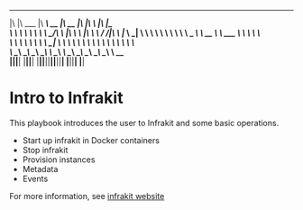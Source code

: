 
___  ________   ________ ________  ________  ___  __    ___  _________
|\  \|\   ___  \|\  _____\\   __  \|\   __  \|\  \|\  \ |\  \|\___   ___\
\ \  \ \  \\ \  \ \  \__/\ \  \|\  \ \  \|\  \ \  \/  /|\ \  \|___ \  \_|
 \ \  \ \  \\ \  \ \   __\\ \   _  _\ \   __  \ \   ___  \ \  \   \ \  \
  \ \  \ \  \\ \  \ \  \_| \ \  \\  \\ \  \ \  \ \  \\ \  \ \  \   \ \  \
   \ \__\ \__\\ \__\ \__\   \ \__\\ _\\ \__\ \__\ \__\\ \__\ \__\   \ \__\
    \|__|\|__| \|__|\|__|    \|__|\|__|\|__|\|__|\|__| \|__|\|__|    \|__|


Intro to Infrakit
=================

This playbook introduces the user to Infrakit and some basic operations.

  + Start up infrakit in Docker containers
  + Stop infrakit
  + Provision instances
  + Metadata
  + Events

For more information, see [infrakit website](https://github.com/docker/infrakit)
